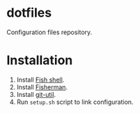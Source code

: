 # dotfiles

Configuration files repository.

# Installation

1. Install [Fish shell](https://fishshell.com/).
2. Install [Fisherman](http://fisherman.sh/).
3. Install [git-util](https://github.com/fishery/git-util).
4. Run `setup.sh` script to link configuration.

